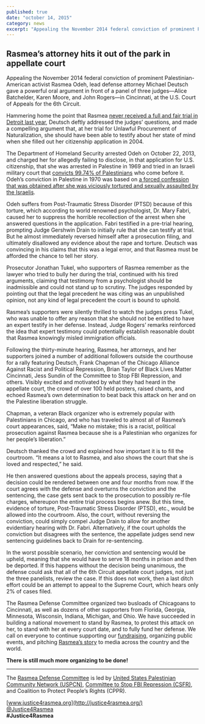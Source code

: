 ```yaml
---
published: true
date: "october 14, 2015"
category: news
excerpt: "Appealing the November 2014 federal conviction of prominent Palestinian-American activist Rasmea Odeh, lead defense attorney Michael Deutsch gave a powerful oral argument in front of a panel of three judges in Cincinnati, at the U.S. Court of Appeals for the 6th Circuit."
---
```



## Rasmea’s attorney hits it out of the park in appellate court

Appealing the November 2014 federal conviction of prominent Palestinian-American activist Rasmea Odeh, lead defense attorney Michael Deutsch gave a powerful oral argument in front of a panel of three judges—Alice Batchelder, Karen Moore, and John Rogers—in Cincinnati, at the U.S. Court of Appeals for the 6th Circuit. 

Hammering home the point that Rasmea [never received a full and fair trial in Detroit last year](http://justice4rasmea.org/news/2014/11/10/rasmea-found-guilty/), Deutsch deftly addressed the judges’ questions, and made a compelling argument that, at her trial for Unlawful Procurement of Naturalization, she should have been able to testify about her state of mind when she filled out her citizenship application in 2004.

The Department of Homeland Security arrested Odeh on October 22, 2013, and charged her for allegedly failing to disclose, in that application for U.S. citizenship, that she was arrested in Palestine in 1969 and tried in an Israeli military court that [convicts 99.74% of Palestinians](http://www.haaretz.com/print-edition/news/nearly-100-of-all-military-court-cases-in-west-bank-end-in-conviction-haaretz-learns-1.398369) who come before it. Odeh’s conviction in Palestine in 1970 was based on [a forced confession that was obtained after she was viciously tortured and sexually assaulted by the Israelis](http://www.truth-out.org/news/item/25910-tortured-and-raped-by-israel-persecuted-by-the-united-states).  

Odeh suffers from Post-Traumatic Stress Disorder (PTSD) because of this torture, which according to world renowned psychologist, Dr. Mary Fabri, caused her to suppress the horrible recollection of the arrest when she answered questions in the application. Fabri testified in a pre-trial hearing, prompting Judge Gershwin Drain to initially rule that she can testify at trial. But he almost immediately reversed himself after a prosecution filing, and ultimately disallowed any evidence about the rape and torture. Deutsch was convincing in his claims that this was a legal error, and that Rasmea must be afforded the chance to tell her story.  

Prosecutor Jonathan Tukel, who supporters of Rasmea remember as the lawyer who tried to bully her during the trial, continued with his tired arguments, claiming that testimony from a psychologist should be inadmissible and could not stand up to scrutiny. The judges responded by pointing out that the legal precedent he was citing was an unpublished opinion, not any kind of legal precedent the court is bound to uphold. 

Rasmea’s supporters were silently thrilled to watch the judges press Tukel, who was unable to offer any reason that she should not be entitled to have an expert testify in her defense. Instead, Judge Rogers’ remarks reinforced the idea that expert testimony could potentially establish reasonable doubt that Rasmea knowingly misled immigration officials. 

Following the thirty-minute hearing, Rasmea, her attorneys, and her supporters joined a number of additional followers outside the courthouse for a rally featuring Deutsch, Frank Chapman of the Chicago Alliance Against Racist and Political Repression, Brian Taylor of Black Lives Matter Cincinnati, Jess Sundin of the Committee to Stop FBI Repression, and others. Visibly excited and motivated by what they had heard in the appellate court, the crowd of over 100 held posters, raised chants, and echoed Rasmea’s own determination to beat back this attack on her and on the Palestine liberation struggle. 

Chapman, a veteran Black organizer who is extremely popular with Palestinians in Chicago, and who has traveled to almost all of Rasmea’s court appearances, said, “Make no mistake; this is a racist, political prosecution against Rasmea because she is a Palestinian who organizes for her people’s liberation.”

Deutsch thanked the crowd and explained how important it is to fill the courtroom. “It means a lot to Rasmea, and also shows the court that she is loved and respected,” he said.

He then answered questions about the appeals process, saying that a decision could be rendered between one and four months from now. If the court agrees with the defense and overturns the conviction and the sentencing, the case gets sent back to the prosecution to possibly re-file charges, whereupon the entire trial process begins anew. But this time, evidence of torture, Post-Traumatic Stress Disorder (PTSD), etc., would be allowed into the courtroom. Also, the court, without reversing the conviction, could simply compel Judge Drain to allow for another evidentiary hearing with Dr. Fabri. Alternatively, if the court upholds the conviction but disagrees with the sentence, the appellate judges send new sentencing guidelines back to Drain for re-sentencing.  

In the worst possible scenario, her conviction and sentencing would be upheld, meaning that she would have to serve 18 months in prison and then be deported. If this happens without the decision being unanimous, the defense could ask that all of the 6th Circuit appellate court judges, not just the three panelists, review the case. If this does not work, then a last ditch effort could be an attempt to appeal to the Supreme Court, which hears only 2% of cases filed. 

The Rasmea Defense Committee organized two busloads of Chicagoans to Cincinnati, as well as dozens of other supporters from Florida, Georgia, Minnesota, Wisconsin, Indiana, Michigan, and Ohio. We have succeeded in building a national movement to stand by Rasmea, to protest this attack on her, to stand with her at every court date, and to fully fund her defense. We call on everyone to continue supporting our [fundraising](http://justice4rasmea.org/donate/), organizing public events, and pitching [Rasmea’s story](http://justice4rasmea.org/about/) to media across the country and the world.

**There is still much more organizing to be done!**

____

The [Rasmea Defense Committee](http://justice4rasmea.org/defense-committee/) is led by  [United States Palestinian Community Network (USPCN)](http://uspcn.org/), [Committee to Stop FBI Repression (CSFR)](http://www.stopfbi.net/), and Coalition to Protect People’s Rights (CPPR). 

[www.justice4rasmea.org](http://justice4rasmea.org/)
<br>[@Justice4Rasmea](https://twitter.com/Justice4Rasmea)
<br>**#Justice4Rasmea**
